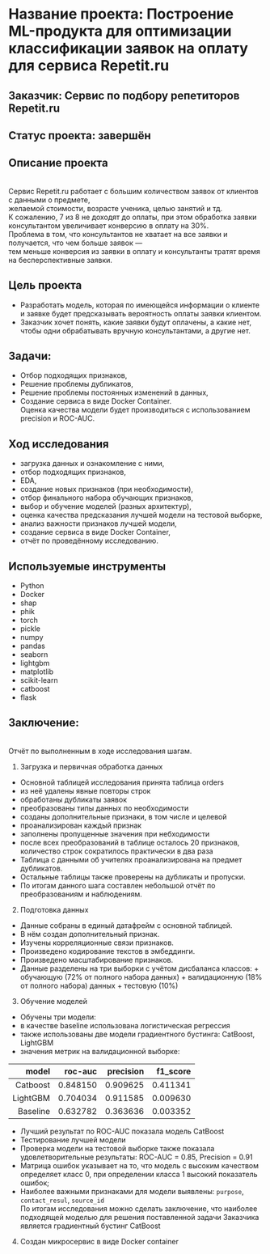# Название проекта: Построение ML-продукта для оптимизации классификации заявок на оплату для сервиса Repetit.ru

## Заказчик: Сервис по подбору репетиторов Repetit.ru

## Статус проекта: завершён

## Описание проекта
<br>Сервис Repetit.ru работает с большим количеством заявок от клиентов с данными о предмете, 
<br>желаемой стоимости, возрасте ученика, целью занятий и тд. 
<br>К сожалению, 7 из 8 не доходят до оплаты, при этом обработка заявки консультантом увеличивает конверсию в оплату на 30%. 
<br>Проблема в том, что консультантов не хватает на все заявки и получается, что чем больше заявок — 
<br>тем меньше конверсия из заявки в оплату и консультанты тратят время на бесперспективные заявки.

## Цель проекта
- Разработать модель, которая по имеющейся информации о клиенте и заявке будет предсказывать вероятность оплаты заявки клиентом. 
- Заказчик хочет понять, какие заявки будут оплачены, а какие нет, чтобы одни обрабатывать вручную консультантами, а другие нет. 

## Задачи:
- Отбор подходящих признаков,
- Решение проблемы дубликатов,
- Решение проблемы постоянных изменений в данных,
- Создание сервиса в виде Docker Container.
<br>Оценка качества модели будет производиться с использованием precision и ROC-AUC.

## Ход исследования
- загрузка данных и ознакомление с ними,
- отбор подходящих признаков,
- EDA,
- создание новых признаков (при необходимости),
- отбор финального набора обучающих признаков,
- выбор и обучение моделей (разных архитектур),
- оценка качества предсказания лучшей модели на тестовой выборке,
- анализ важности признаков лучшей модели,
- создание сервиса в виде Docker Container,
- отчёт по проведённому исследованию.

## Используемые инструменты
- Python
- Docker
- shap
- phik
- torch
- pickle
- numpy
- pandas
- seaborn
- lightgbm
- matplotlib
- scikit-learn
- catboost
- flask

## Заключение:
<br>Отчёт по выполненным в ходе исследования шагам.
1. Загрузка и первичная обработка данных
  - Основной таблицей исследования принята таблица orders 
  - из неё удалены явные повторы строк
  - обработаны дубликаты заявок
  - преобразованы типы данных по необходимости
  - созданы дополнительные признаки, в том числе и целевой
  - проанализирован каждый признак
  - заполнены пропущенные значения при небходимости
  - после всех преобразований в таблице осталось 20 признаков, количество строк сократилось практически в два раза
  - Таблица с данными об учителях проанализирована на предмет дубликатов.
  - Остальные таблицы также проверены на дубликаты и пропуски.
  - По итогам данного шага составлен небольшой отчёт по преобразованиям и наблюдениям.
2. Подготовка данных
  - Данные собраны в единый датафрейм с основной таблицей.
  - В нём создан дополнительный признак.
  - Изучены корреляционные связи признаков.
  - Произведено кодирование текстов в эмбеддинги.
  - Произведено масштабирование признаков.
  - Данные разделены на три выборки с учётом дисбаланса классов:
        + обучающую (72% от полного набора данных)
        + валидационную (18% от полного набора) данных
        + тестовую (10%)
3. Обучение моделей
  - Обучены три модели:
  - в качестве baseline использована логистическая регрессия
  - также использованы две модели градиентного бустинга: CatBoost, LightGBM
  - значения метрик на валидационной выборке:

|model|roc-auc|precision|f1_score|
|---:|---:|---:|---:|
|Catboost|0.848150|0.909625|0.411341|
|LightGBM|0.704034|0.911585|0.009630|
|Baseline|0.632782|0.363636|0.003352|

  - Лучший результат по ROC-AUC показала модель CatBoost
  - Тестирование лучшей модели
  - Проверка модели на тестовой выборке также показала удовлетворительные результаты: ROC-AUC = 0.85, Precision = 0.91
  - Матрица ошибок указывает на то, что модель с высоким качеством определяет класс 0, при определении класса 1 высокий показатель ошибок;
  - Наиболее важными признаками для модели выявлены: `purpose`, `contact_resul`, `source_id`
<br>По итогам исследования можно сделать заключение, что наиболее подходящей моделью для решения поставленной задачи Заказчика является градиентный бустинг CatBoost
4. Создан микросервис в виде Docker container
